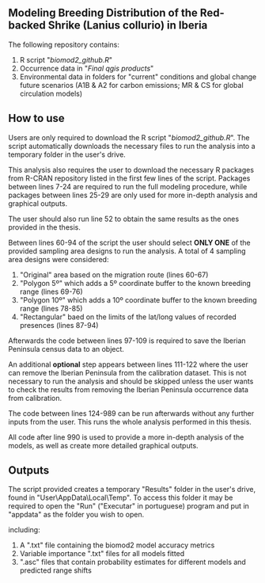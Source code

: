 **Modeling Breeding Distribution of the Red-backed Shrike (Lanius collurio) in Iberia**
-

The following repository contains:

  1. R script "_biomod2_github.R_"
  2. Occurrence data in "_Final qgis products_"
  3. Environmental data in folders for "current" conditions and global change future scenarios (A1B & A2 for carbon emissions; MR & CS for global circulation models)

**How to use**
-

Users are only required to download the R script "_biomod2_github.R_". The script automatically downloads the necessary files to run the analysis into a temporary folder in the user's drive.

This analysis also requires the user to download the necessary R packages from R-CRAN repository listed in the first few lines of the script. Packages between lines 7-24 are required to run the full modeling procedure, while packages between lines 25-29 are only used for more in-depth analysis and graphical outputs.

The user should also run line 52 to obtain the same results as the ones provided in the thesis.

Between lines 60-94 of the script the user should select **ONLY ONE** of the provided sampling area designs to run the analysis. A total of 4 sampling area designs were considered:
  1. "Original" area based on the migration route (lines 60-67)
  2. "Polygon 5º" which adds a 5º coordinate buffer to the known breeding range (lines 69-76)
  3. "Polygon 10º" which adds a 10º coordinate buffer to the known breeding range (lines 78-85)
  4. "Rectangular" baed on the limits of the lat/long values of recorded presences (lines 87-94)

Afterwards the code between lines 97-109 is required to save the Iberian Peninsula census data to an object.

An additional **optional** step appears between lines 111-122 where the user can remove the Iberian Peninsula from the calibration dataset. This is not necessary to run the analysis and should be skipped unless the user wants to check the results from removing the Iberian Peninsula occurrence data from calibration.

The code between lines 124-989 can be run afterwards without any further inputs from the user. This runs the whole analysis performed in this thesis.

All code after line 990 is used to provide a more in-depth analysis of the models, as well as create more detailed graphical outputs.

**Outputs**
-

The script provided creates a temporary "Results" folder in the user's drive, found in "User\AppData\Local\Temp\". To access this folder it may be required to open the "Run" ("Executar" in portuguese) program and put in "appdata" as the folder you wish to open.

including:
  1. A ".txt" file containing the biomod2 model accuracy metrics
  2. Variable importance ".txt" files for all models fitted
  3. ".asc" files that contain probability estimates for different models and predicted range shifts

